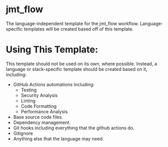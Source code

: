 # jmt_flow
The language-independent template for the jmt_flow workflow. Language-specific templates will be created based off of this template.

# Using This Template:
This template should not be used on its own, where possible. Instead, a language or stack-specific 
template should be created based on it, including:
- GitHub Actions automations including:
    - Testing
    - Security Analysis
    - Linting
    - Code Formatting
    - Performance Analysis
- Base source code files.
- Dependency management.
- Git hooks including everything that the github actions do.
- Gitignore
- Anything else that the language may need.
